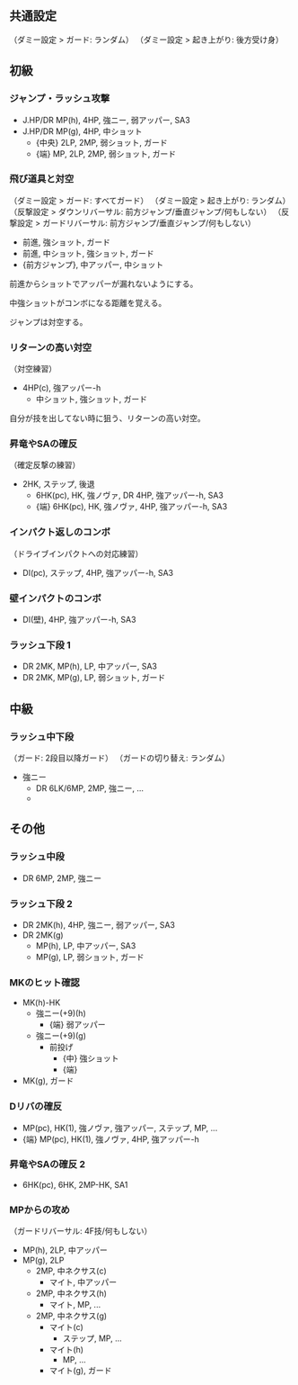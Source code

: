 ## 共通設定

（ダミー設定 > ガード: ランダム）
（ダミー設定 > 起き上がり: 後方受け身）

## 初級

### ジャンプ・ラッシュ攻撃

- J.HP/DR MP(h), 4HP, 強ニー, 弱アッパー, SA3
- J.HP/DR MP(g), 4HP, 中ショット
  - {中央} 2LP, 2MP, 弱ショット, ガード
  - {端} MP, 2LP, 2MP, 弱ショット, ガード

### 飛び道具と対空

（ダミー設定 > ガード: すべてガード）
（ダミー設定 > 起き上がり: ランダム）
（反撃設定 > ダウンリバーサル: 前方ジャンプ/垂直ジャンプ/何もしない）
（反撃設定 > ガードリバーサル: 前方ジャンプ/垂直ジャンプ/何もしない）

- 前進, 強ショット, ガード
- 前進, 中ショット, 強ショット, ガード
- {前方ジャンプ}, 中アッパー, 中ショット

前進からショットでアッパーが漏れないようにする。

中強ショットがコンボになる距離を覚える。

ジャンプは対空する。

### リターンの高い対空

（対空練習）

- 4HP(c), 強アッパー-h
  - 中ショット, 強ショット, ガード

自分が技を出してない時に狙う、リターンの高い対空。

### 昇竜やSAの確反

（確定反撃の練習）

- 2HK, ステップ, 後退
  - 6HK(pc), HK, 強ノヴァ, DR 4HP, 強アッパー-h, SA3
  - {端} 6HK(pc), HK, 強ノヴァ, 4HP, 強アッパー-h, SA3

### インパクト返しのコンボ

（ドライブインパクトへの対応練習）

- DI(pc), ステップ, 4HP, 強アッパー-h, SA3

### 壁インパクトのコンボ

- DI(壁), 4HP, 強アッパー-h, SA3

### ラッシュ下段 1

- DR 2MK, MP(h), LP, 中アッパー, SA3
- DR 2MK, MP(g), LP, 弱ショット, ガード

## 中級

### ラッシュ中下段

（ガード: 2段目以降ガード）
（ガードの切り替え: ランダム）

- 強ニー
  - DR 6LK/6MP, 2MP, 強ニー, ...
  -

## その他

### ラッシュ中段

- DR 6MP, 2MP, 強ニー

### ラッシュ下段 2

- DR 2MK(h), 4HP, 強ニー, 弱アッパー, SA3
- DR 2MK(g)
  - MP(h), LP, 中アッパー, SA3
  - MP(g), LP, 弱ショット, ガード

### MKのヒット確認

- MK(h)-HK
  - 強ニー(+9)(h)
    - {端} 弱アッパー
  - 強ニー(+9)(g)
    - 前投げ
      - {中} 強ショット
      - {端}
- MK(g), ガード

### Dリバの確反

- MP(pc), HK(1), 強ノヴァ, 強アッパー, ステップ, MP, ...
- {端} MP(pc), HK(1), 強ノヴァ, 4HP, 強アッパー-h

### 昇竜やSAの確反 2

- 6HK(pc), 6HK, 2MP-HK, SA1

### MPからの攻め

（ガードリバーサル: 4F技/何もしない）

- MP(h), 2LP, 中アッパー
- MP(g), 2LP
  - 2MP, 中ネクサス(c)
    - マイト, 中アッパー
  - 2MP, 中ネクサス(h)
    - マイト, MP, ...
  - 2MP, 中ネクサス(g)
    - マイト(c)
      - ステップ, MP, ...
    - マイト(h)
      - MP, ...
    - マイト(g), ガード
